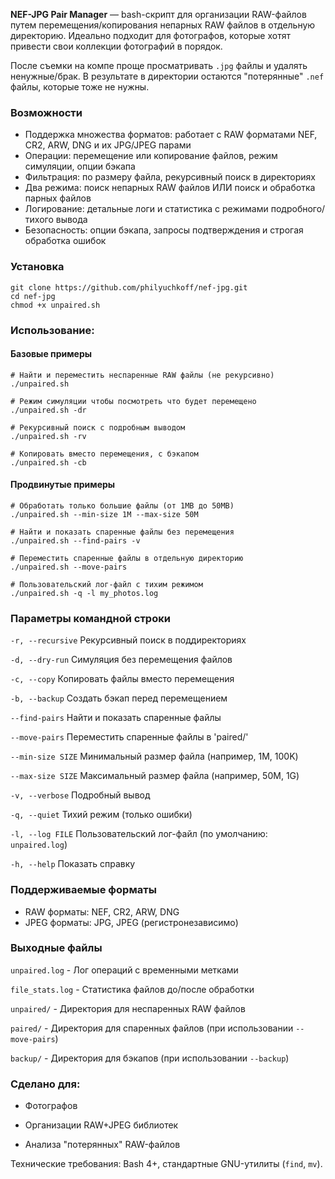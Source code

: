 
**NEF-JPG Pair Manager**  — bash-скрипт для организации RAW-файлов путем перемещения/копирования непарных RAW файлов в отдельную директорию. Идеально подходит для фотографов, которые хотят привести свои коллекции фотографий в порядок.

После съемки на компе проще просматривать `.jpg` файлы и удалять ненужные/брак. В результате в директории остаются  "потерянные" `.nef` файлы, которые тоже не нужны.

### **Возможности**
- Поддержка множества форматов: работает с RAW форматами NEF, CR2, ARW, DNG и их JPG/JPEG парами
- Операции: перемещение или копирование файлов, режим симуляции, опции бэкапа
- Фильтрация: по размеру файла, рекурсивный поиск в директориях
- Два режима: поиск непарных RAW файлов ИЛИ поиск и обработка парных файлов
- Логирование: детальные логи и статистика с режимами подробного/тихого вывода
- Безопасность: опции бэкапа, запросы подтверждения и строгая обработка ошибок

### **Установка**
```
git clone https://github.com/philyuchkoff/nef-jpg.git
cd nef-jpg
chmod +x unpaired.sh
```  

### Использование:
#### Базовые примеры
```
# Найти и переместить неспаренные RAW файлы (не рекурсивно)
./unpaired.sh

# Режим симуляции чтобы посмотреть что будет перемещено
./unpaired.sh -dr

# Рекурсивный поиск с подробным выводом
./unpaired.sh -rv

# Копировать вместо перемещения, с бэкапом
./unpaired.sh -cb
```

#### Продвинутые примеры
```
# Обработать только большие файлы (от 1MB до 50MB)
./unpaired.sh --min-size 1M --max-size 50M

# Найти и показать спаренные файлы без перемещения
./unpaired.sh --find-pairs -v

# Переместить спаренные файлы в отдельную директорию
./unpaired.sh --move-pairs

# Пользовательский лог-файл с тихим режимом
./unpaired.sh -q -l my_photos.log
```

### Параметры командной строки

`-r, --recursive`	Рекурсивный поиск в поддиректориях

`-d, --dry-run`	Симуляция без перемещения файлов

`-c, --copy`	Копировать файлы вместо перемещения

`-b, --backup`	Создать бэкап перед перемещением

`--find-pairs`	Найти и показать спаренные файлы

`--move-pairs`	Переместить спаренные файлы в 'paired/'

`--min-size SIZE`	Минимальный размер файла (например, 1M, 100K)

`--max-size SIZE`	Максимальный размер файла (например, 50M, 1G)

`-v, --verbose`	Подробный вывод

`-q, --quiet`	Тихий режим (только ошибки)

`-l, --log FILE`	Пользовательский лог-файл (по умолчанию: `unpaired.log`)

`-h, --help`	Показать справку

### Поддерживаемые форматы
- RAW форматы: NEF, CR2, ARW, DNG
- JPEG форматы: JPG, JPEG (регистронезависимо)

### Выходные файлы
`unpaired.log` - Лог операций с временными метками

`file_stats.log` - Статистика файлов до/после обработки

`unpaired/` - Директория для неспаренных RAW файлов

`paired/` - Директория для спаренных файлов (при использовании `--move-pairs`)

`backup/` - Директория для бэкапов (при использовании `--backup`)


### Сделано для:

-   Фотографов
    
-   Организации RAW+JPEG библиотек
    
-   Анализа "потерянных" RAW-файлов
    

Технические требования: Bash 4+, стандартные GNU-утилиты (`find`, `mv`).
